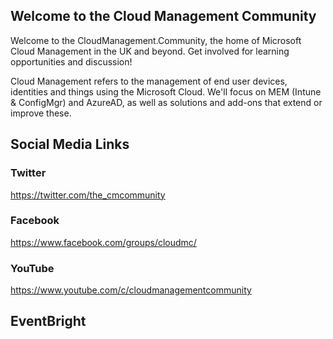 ## Welcome to the Cloud Management Community

Welcome to the CloudManagement.Community, the home of Microsoft Cloud Management in the UK and beyond. Get involved for learning opportunities and discussion!

Cloud Management refers to the management of end user devices, identities and things using the Microsoft Cloud. We'll focus on MEM (Intune & ConfigMgr) and AzureAD, as well as solutions and add-ons that extend or improve these.

## Social Media Links

### Twitter
https://twitter.com/the_cmcommunity

### Facebook
https://www.facebook.com/groups/cloudmc/

### YouTube
https://www.youtube.com/c/cloudmanagementcommunity

## EventBright
<!-- 
<script type="text/javascript">var exampleCallback = function() { console.log('Order complete!'); }; window.EBWidgets.createWidget({ // Required widgetType: 'checkout', eventId: '167198532311', iframeContainerId: 'eventbrite-widget-container-167198532311', // Optional iframeContainerHeight: 425, // Widget height in pixels. Defaults to a minimum of 425px if not provided onOrderComplete: exampleCallback // Method called when an order has successfully completed });</script> -->

<div id="eventbrite-widget-container-167198532311"></div>
<script src="https://www.eventbrite.com/static/widgets/eb_widgets.js"></script>
<script type="text/javascript">
var exampleCallback = function() {
console.log('Order complete!');
};
window.EBWidgets.createWidget({
widgetType: 'checkout',
eventId: '167198532311',
iframeContainerId: 'eventbrite-widget-container-167198532311',
// Optional
iframeContainerHeight: 425,  // Widget height in pixels. Defaults to a minimum of 425px if not provided
 onOrderComplete: exampleCallback  // Method called when an order has successfully completed
});
</script>